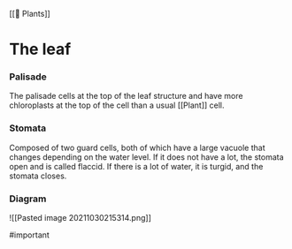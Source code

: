 [[🌱 Plants]]
# The leaf
### Palisade
The palisade cells at the top of the leaf structure and have more chloroplasts at the top of the cell than a usual [[Plant]] cell.

### Stomata
Composed of two guard cells, both of which have a large vacuole that changes depending on the water level. If it does not have a lot, the stomata open and is called flaccid. If there is a lot of water, it is turgid, and the stomata closes.

### Diagram
![[Pasted image 20211030215314.png]]

#important 